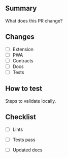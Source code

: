 ## Summary
What does this PR change?

## Changes
- [ ] Extension
- [ ] PWA
- [ ] Contracts
- [ ] Docs
- [ ] Tests

## How to test
Steps to validate locally.

## Checklist
- [ ] Lints
- [ ] Tests pass
- [ ] Updated docs

